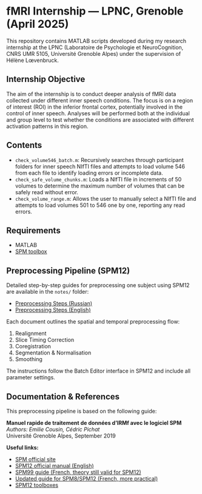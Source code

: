 # fMRI Internship — LPNC, Grenoble (April 2025)

This repository contains MATLAB scripts developed during my research internship at the LPNC (Laboratoire de Psychologie et NeuroCognition, CNRS UMR 5105, Université Grenoble Alpes) under the supervision of Hélène Lœvenbruck.

## Internship Objective

The aim of the internship is to conduct deeper analysis of fMRI data collected under different inner speech conditions. The focus is on a region of interest (ROI) in the inferior frontal cortex, potentially involved in the control of inner speech. Analyses will be performed both at the individual and group level to test whether the conditions are associated with different activation patterns in this region.

## Contents

- `check_volume546_batch.m`: Recursively searches through participant folders for inner speech NIfTI files and attempts to load volume 546 from each file to identify loading errors or incomplete data.
- `check_safe_volume_chunks.m`: Loads a NIfTI file in increments of 50 volumes to determine the maximum number of volumes that can be safely read without error.
- `check_volume_range.m`: Allows the user to manually select a NIfTI file and attempts to load volumes 501 to 546 one by one, reporting any read errors.

## Requirements

- MATLAB
- [SPM toolbox](https://www.fil.ion.ucl.ac.uk/spm/software/)

## Preprocessing Pipeline (SPM12)

Detailed step-by-step guides for preprocessing one subject using SPM12 are available in the `notes/` folder:

- [Preprocessing Steps (Russian)](notes/preprocessing_steps(rus).md)
- [Preprocessing Steps (English)](notes/preprocessing_steps(en).md)

Each document outlines the spatial and temporal preprocessing flow:
1. Realignment
2. Slice Timing Correction
3. Coregistration
4. Segmentation & Normalisation
5. Smoothing

The instructions follow the Batch Editor interface in SPM12 and include all parameter settings.

## Documentation & References

This preprocessing pipeline is based on the following guide:

**Manuel rapide de traitement de données d’IRMf avec le logiciel SPM**  
*Authors: Emilie Cousin, Cédric Pichat*  
Université Grenoble Alpes, September 2019

**Useful links:**
- [SPM official site](http://www.fil.ion.ucl.ac.uk/spm/)
- [SPM12 official manual (English)](http://www.fil.ion.ucl.ac.uk/spm/doc/)
- [SPM99 guide (French, theory still valid for SPM12)](http://irmfmrs.free.fr/IMG/pdf/spm99doc.pdf)
- [Updated guide for SPM8/SPM12 (French, more practical)](http://irmfmrs.free.fr/spip.php?article166)
- [SPM12 toolboxes](http://www.fil.ion.ucl.ac.uk/spm/ext/)

